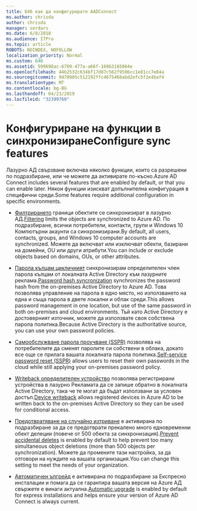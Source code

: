 ```yaml
---
title: 646 как да конфигурирате AADConnect
ms.author: chrisda
author: chrisda
manager: serdars
ms.date: 6/8/2018
ms.audience: ITPro
ms.topic: article
ROBOTS: NOINDEX, NOFOLLOW
localization_priority: Normal
ms.custom: 646
ms.assetid: 599698ac-6709-477a-a66f-169b3165064e
ms.openlocfilehash: 44b2532c634bf17d87c562f9506cc1e81cc7e84a
ms.sourcegitcommit: 9d78905c512192ffc4675468abd2efc5f2e4baf4
ms.translationtype: MT
ms.contentlocale: bg-BG
ms.lasthandoff: 04/23/2019
ms.locfileid: "32399760"
---
```

# <a name="configure-sync-features"></a><span data-ttu-id="6bee2-102">Конфигуриране на функции в синхронизиране</span><span class="sxs-lookup"><span data-stu-id="6bee2-102">Configure sync features</span></span>

<span data-ttu-id="6bee2-103">Лазурно АД свързване включва няколко функции, които са разрешени по подразбиране, или че можете да активирате по-късно.</span><span class="sxs-lookup"><span data-stu-id="6bee2-103">Azure AD Connect includes several features that are enabled by default, or that you can enable later.</span></span> <span data-ttu-id="6bee2-104">Някои функции изискват допълнителна конфигурация в специфични среди.</span><span class="sxs-lookup"><span data-stu-id="6bee2-104">Some features require additional configuration in specific environments.</span></span>

- <span data-ttu-id="6bee2-105">[Филтрирането](https://docs.microsoft.com/azure/active-directory/connect/active-directory-aadconnectsync-configure-filtering) граници обектите се синхронизират в лазурно АД.</span><span class="sxs-lookup"><span data-stu-id="6bee2-105">[Filtering](https://docs.microsoft.com/azure/active-directory/connect/active-directory-aadconnectsync-configure-filtering) limits the objects are synchronized to Azure AD.</span></span> <span data-ttu-id="6bee2-106">По подразбиране, всички потребители, контакти, групи и Windows 10 Компютърни акаунти са синхронизирани.</span><span class="sxs-lookup"><span data-stu-id="6bee2-106">By default, all users, contacts, groups, and Windows 10 computer accounts are synchronized.</span></span> <span data-ttu-id="6bee2-107">Можете да включват или изключват обекти, базирани на домейни, OU или други атрибути.</span><span class="sxs-lookup"><span data-stu-id="6bee2-107">You can include or exclude objects based on domains, OUs, or other attributes.</span></span>

- <span data-ttu-id="6bee2-108">[Парола кълцам цикличният](https://docs.microsoft.com/azure/active-directory/connect/active-directory-aadconnectsync-implement-password-hash-synchronization) синхронизирам определителен член парола кълцам от локалната Active Directory към лазурните реклама.</span><span class="sxs-lookup"><span data-stu-id="6bee2-108">[Password hash syncronization](https://docs.microsoft.com/azure/active-directory/connect/active-directory-aadconnectsync-implement-password-hash-synchronization) synchronizes the password hash from the on-premises Active Directory to Azure AD.</span></span> <span data-ttu-id="6bee2-109">Това позволява управление на парола в едно място, но използването на една и съща парола в двете локални и облак среди.</span><span class="sxs-lookup"><span data-stu-id="6bee2-109">This allows password management in one location, but use of the same password in both on-premises and cloud environments.</span></span> <span data-ttu-id="6bee2-110">Тъй като Active Directory е достоверният източник, можете да използвате своя собствена парола политика.</span><span class="sxs-lookup"><span data-stu-id="6bee2-110">Because Active Directory is the authoritative source, you can use your own password policies.</span></span>

- <span data-ttu-id="6bee2-111">[Самообслужване парола проучване (SSPR)](https://docs.microsoft.com/azure/active-directory/authentication/quickstart-sspr) позволява на потребителите да сменят паролите си собствени в облака, докато все още се прилага вашата локалната парола политика.</span><span class="sxs-lookup"><span data-stu-id="6bee2-111">[Self-service password reset (SSPR)](https://docs.microsoft.com/azure/active-directory/authentication/quickstart-sspr) allows users to reset their own passwords in the cloud while still applying your on-premises password policy.</span></span>

- <span data-ttu-id="6bee2-112">[Writeback определителен устройство](https://docs.microsoft.com/azure/active-directory/connect/active-directory-aadconnect-feature-device-writeback) позволява регистрирани устройства в лазурно Рекламата да се запише обратно в локалната Active Directory, така че те могат да бъдат използвани за условен достъп.</span><span class="sxs-lookup"><span data-stu-id="6bee2-112">[Device writeback](https://docs.microsoft.com/azure/active-directory/connect/active-directory-aadconnect-feature-device-writeback) allows registered devices in Azure AD to be written back to the on-premises Active Directory so they can be used for conditional access.</span></span>

- <span data-ttu-id="6bee2-113">[Предотвратяване на случайно изтриване](https://docs.microsoft.com/azure/active-directory/connect/active-directory-aadconnectsync-feature-prevent-accidental-deletes) е активирана по подразбиране за да се предотврати прекалено много едновременни обект делеции (повече от 500 обекта за синхронизация).</span><span class="sxs-lookup"><span data-stu-id="6bee2-113">[Prevent accidental deletes](https://docs.microsoft.com/azure/active-directory/connect/active-directory-aadconnectsync-feature-prevent-accidental-deletes) is enabled by default to help prevent too many simultaneous object deletions (more than 500 objects per synchronization).</span></span> <span data-ttu-id="6bee2-114">Можете да промените тази настройка, за да отговори на нуждите на вашата организация.</span><span class="sxs-lookup"><span data-stu-id="6bee2-114">You can change this setting to meet the needs of your organization.</span></span>

- <span data-ttu-id="6bee2-115">[Автоматичен ъпгрейд](https://docs.microsoft.com/azure/active-directory/connect/active-directory-aadconnect-feature-automatic-upgrade) е активирана по подразбиране за Експресно инсталации и помага да се гарантира вашата версия на Azure АД свържете е винаги актуална.</span><span class="sxs-lookup"><span data-stu-id="6bee2-115">[Automatic upgrade](https://docs.microsoft.com/azure/active-directory/connect/active-directory-aadconnect-feature-automatic-upgrade) is enabled by default for express installations and helps ensure your version of Azure AD Connect is always current.</span></span>
